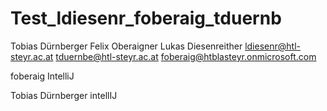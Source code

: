 # Test_ldiesenr_foberaig_tduernb


Tobias Dürnberger
Felix Oberaigner
Lukas Diesenreither
ldiesenr@htl-steyr.ac.at
tduernbe@htl-steyr.ac.at
foberaig@htblasteyr.onmicrosoft.com

foberaig IntelliJ

Tobias Dürnberger intellIJ
